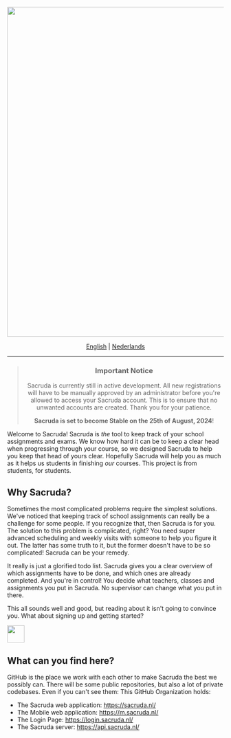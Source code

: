 <div align="center">
  
<p align="center">
    <a href="https://login.sacruda.nl/" target="_blank" rel="noopener">
        <img src="https://github.com/user-attachments/assets/c5aba244-4add-4873-b83d-9f91b4b6a6bf" width="768px"/>
    </a>
</p>

[English](README.md) | [Nederlands](LEESMIJ.md)

---

> ### Important Notice
> 
> Sacruda is currently still in active development. All new registrations will have to be manually approved by an administrator before you're allowed to access your Sacruda account. This is to ensure that no unwanted accounts are created. Thank you for your patience.
>
> **Sacruda is set to become Stable on __the 25th of August, 2024__**!

</div>


Welcome to Sacruda! Sacruda is _the_ tool to keep track of your school assignments and exams. We know how hard it can be to keep a clear head when progressing through your course, so we designed Sacruda to help you keep that head of yours clear. Hopefully Sacruda will help you as much as it helps us students in finishing _our_ courses. This project is from students, for students.

## Why Sacruda?

Sometimes the most complicated problems require the simplest solutions. We've noticed that keeping track of school assignments can really be a challenge for some people. If you recognize that, then Sacruda is for you. The solution to this problem is complicated, right? You need super advanced scheduling and weekly visits with someone to help you figure it out. The latter has some truth to it, but the former doesn't have to be so complicated! Sacruda can be your remedy.

It really is just a glorified todo list. Sacruda gives you a clear overview of which assignments have to be done, and which ones are already completed. And you're in control! You decide what teachers, classes and assignments you put in Sacruda. No supervisor can change what you put in there.

This all sounds well and good, but reading about it isn't going to convince you. What about signing up and getting started?

<a href="https://login.sacruda.nl/" target="_blank" rel="noopener">
    <img src="https://github.com/user-attachments/assets/a5ce53f8-1ca7-4d6e-83a1-af7649dac14a" height="40px"/>
</a>

## What can you find here?

GitHub is the place we work with each other to make Sacruda the best we possibly can. There will be some public repositories, but also a lot of private codebases. Even if you can't see them: This GitHub Organization holds:

- The Sacruda web application: https://sacruda.nl/
- The Mobile web application: https://m.sacruda.nl/
- The Login Page: https://login.sacruda.nl/
- The Sacruda server: https://api.sacruda.nl/
